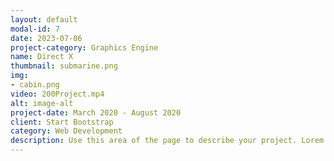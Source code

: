 ```yaml
---
layout: default
modal-id: 7
date: 2023-07-06
project-category: Graphics Engine
name: Direct X
thumbnail: submarine.png
img: 
- cabin.png
video: 200Project.mp4
alt: image-alt
project-date: March 2020 - August 2020
client: Start Bootstrap
category: Web Development
description: Use this area of the page to describe your project. Lorem ipsum dolor sit amet, consectetur adipisicing elit. Mollitia neque assumenda ipsam nihil, molestias magnam, recusandae quos quis inventore quisquam velit asperiores, vitae? Reprehenderit soluta, eos quod consequuntur itaque. Nam.
---
```

